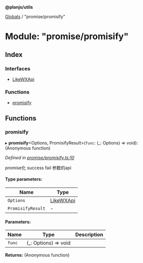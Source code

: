 **@planjs/utils**

[Globals](../README.md) / "promise/promisify"

# Module: "promise/promisify"

## Index

### Interfaces

* [LikeWXApi](../interfaces/_promise_promisify_.likewxapi.md)

### Functions

* [promisify](_promise_promisify_.md#promisify)

## Functions

### promisify

▸ **promisify**\<Options, PromisifyResult>(`func`: (_: Options) => void): (Anonymous function)

*Defined in [promise/promisify.ts:10](https://github.com/planjs/utils/blob/af978cc/src/promise/promisify.ts#L10)*

promise化 success fail 参数的api

#### Type parameters:

Name | Type |
------ | ------ |
`Options` | [LikeWXApi](../interfaces/_promise_promisify_.likewxapi.md) |
`PromisifyResult` | - |

#### Parameters:

Name | Type | Description |
------ | ------ | ------ |
`func` | (_: Options) => void |   |

**Returns:** (Anonymous function)
